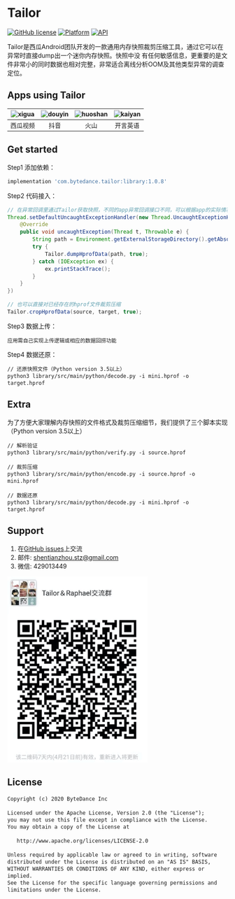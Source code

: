 # Tailor
[![GitHub license](https://img.shields.io/badge/license-Apache--2.0-brightgreen.svg)](https://github.com/bytedance/tailor/blob/master/LICENSE)
[![Platform](https://img.shields.io/badge/Platform-Android-brightgreen.svg)](https://developer.android.com)
[![API](https://img.shields.io/badge/api-14%2B-green)](https://developer.android.com/about/dashboards)

Tailor是西瓜Android团队开发的一款通用内存快照裁剪压缩工具，通过它可以在异常时直接dump出一个迷你内存快照。快照中没
有任何敏感信息，更重要的是文件非常小的同时数据也相对完整，非常适合离线分析OOM及其他类型异常的调查定位。

## Apps using Tailor

| <img src="docs/xigua.png" alt="xigua" width="100"/> | <img src="docs/douyin.png" alt="douyin" width="100"/> | <img src="docs/huoshan.png" alt="huoshan" width="100"/> | <img src="docs/kaiyan.png" alt="kaiyan" width="100"/>
|:---------:|:-------:|:-------:|:-------:|
|  西瓜视频  |   抖音   |   火山  | 开言英语  |

## Get started

Step1 添加依赖：
```gradle
implementation 'com.bytedance.tailor:library:1.0.8'
```

Step2 代码接入：
```Java
// 在异常回调里通过Tailor获取快照，不同的app异常回调接口不同，可以根据app的实际情况调整，Ex：
Thread.setDefaultUncaughtExceptionHandler(new Thread.UncaughtExceptionHandler() {
    @Override
    public void uncaughtException(Thread t, Throwable e) {
        String path = Environment.getExternalStorageDirectory().getAbsolutePath() + File.separator + "mini.hprof";
        try {
            Tailor.dumpHprofData(path, true);
        } catch (IOException ex) {
            ex.printStackTrace();
        }
    }
})
```

```Java
// 也可以直接对已经存在的hprof文件裁剪压缩
Tailor.cropHprofData(source, target, true);
```

Step3 数据上传：
```shell
应用需自己实现上传逻辑或相应的数据回捞功能
```

Step4 数据还原：
```shell
// 还原快照文件（Python version 3.5以上）
python3 library/src/main/python/decode.py -i mini.hprof -o target.hprof
```

## Extra

为了方便大家理解内存快照的文件格式及裁剪压缩细节，我们提供了三个脚本实现（Python version 3.5以上）
```shell
// 解析验证
python3 library/src/main/python/verify.py -i source.hprof

// 裁剪压缩
python3 library/src/main/python/encode.py -i source.hprof -o mini.hprof

// 数据还原
python3 library/src/main/python/decode.py -i mini.hprof -o target.hprof
```
## Support

1. 在[GitHub issues](https://github.com/bytedance/tailor/issues)上交流
2. 邮件: <a href="mailto:shentianzhou.stz@gmail.com">shentianzhou.stz@gmail.com</a>
3. 微信: 429013449
<p align="left"><img src="docs/wechat.jpg" alt="Wechat group" width="320px"></p>

## License
~~~
Copyright (c) 2020 ByteDance Inc

Licensed under the Apache License, Version 2.0 (the "License");
you may not use this file except in compliance with the License.
You may obtain a copy of the License at

   http://www.apache.org/licenses/LICENSE-2.0

Unless required by applicable law or agreed to in writing, software
distributed under the License is distributed on an "AS IS" BASIS,
WITHOUT WARRANTIES OR CONDITIONS OF ANY KIND, either express or implied.
See the License for the specific language governing permissions and
limitations under the License.
~~~